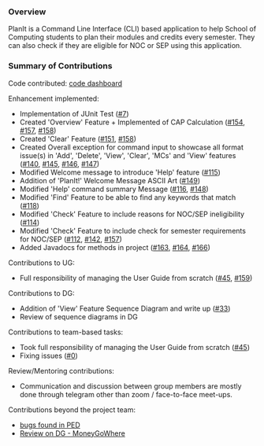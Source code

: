 ### Overview

PlanIt is a Command Line Interface (CLI) based application to help School of Computing students to plan their modules and credits every semester.
They can also check if they are eligible for NOC or SEP using this application.

### Summary of Contributions

Code contributed: [code dashboard](https://nus-cs2113-ay2223s1.github.io/tp-dashboard/?search=insafhere&breakdown=true&sort=groupTitle&sortWithin=title&since=2022-09-16&timeframe=commit&mergegroup=&groupSelect=groupByRepos&checkedFileTypes=docs~functional-code~test-code)

Enhancement implemented:
- Implementation of JUnit Test ([#7](https://github.com/AY2223S1-CS2113-T17-2/tp/pull/7))
- Created 'Overview' Feature + Implemented of CAP Calculation ([#154](https://github.com/AY2223S1-CS2113-T17-2/tp/pull/154), [#157](https://github.com/AY2223S1-CS2113-T17-2/tp/pull/157), [#158](https://github.com/AY2223S1-CS2113-T17-2/tp/pull/158))
- Created 'Clear' Feature ([#151](https://github.com/AY2223S1-CS2113-T17-2/tp/pull/151), [#158](https://github.com/AY2223S1-CS2113-T17-2/tp/pull/158))
- Created Overall exception for command input to showcase all format issue(s) in 'Add', 'Delete', 'View', 'Clear', 'MCs' and 'View' features ([#140](https://github.com/AY2223S1-CS2113-T17-2/tp/pull/140), [#145](https://github.com/AY2223S1-CS2113-T17-2/tp/pull/146), [#146](https://github.com/AY2223S1-CS2113-T17-2/tp/pull/146), [#147](https://github.com/AY2223S1-CS2113-T17-2/tp/pull/147))
- Modified Welcome message to introduce 'Help' feature ([#115](https://github.com/AY2223S1-CS2113-T17-2/tp/pull/115))
- Addition of 'PlanIt!' Welcome Message ASCII Art ([#149](https://github.com/AY2223S1-CS2113-T17-2/tp/pull/149))
- Modified 'Help' command summary Message ([#116](https://github.com/AY2223S1-CS2113-T17-2/tp/pull/116), [#148](https://github.com/AY2223S1-CS2113-T17-2/tp/pull/143))
- Modified 'Find' Feature to be able to find any keywords that match ([#118](https://github.com/AY2223S1-CS2113-T17-2/tp/pull/118))
- Modified 'Check' Feature to include reasons for NOC/SEP ineligibility ([#114](https://github.com/AY2223S1-CS2113-T17-2/tp/pull/114))
- Modified 'Check' Feature to include check for semester requirements for NOC/SEP ([#112](https://github.com/AY2223S1-CS2113-T17-2/tp/pull/112), [#142](https://github.com/AY2223S1-CS2113-T17-2/tp/pull/142), [#157](https://github.com/AY2223S1-CS2113-T17-2/tp/pull/157))
- Added Javadocs for methods in project ([#163](https://github.com/AY2223S1-CS2113-T17-2/tp/pull/163), [#164](https://github.com/AY2223S1-CS2113-T17-2/tp/pull/164), [#166](https://github.com/AY2223S1-CS2113-T17-2/tp/pull/166))

Contributions to UG:
- Full responsibility of managing the User Guide from scratch ([#45](https://github.com/AY2223S1-CS2113-T17-2/tp/pull/45), [#159](https://github.com/AY2223S1-CS2113-T17-2/tp/pull/159))

Contributions to DG:
- Addition of 'View' Feature Sequence Diagram and write up ([#33](https://github.com/AY2223S1-CS2113-T17-2/tp/pull/33))
- Review of sequence diagrams in DG

Contributions to team-based tasks:
- Took full responsibility of managing the User Guide from scratch ([#45](https://github.com/AY2223S1-CS2113-T17-2/tp/pull/45))
- Fixing issues ([#0]())

Review/Mentoring contributions:
- Communication and discussion between group members are mostly done through telegram other than zoom / face-to-face meet-ups.

Contributions beyond the project team:
- [bugs found in PED](https://github.com/insafhere/ped/issues)
- [Review on DG - MoneyGoWhere](https://github.com/nus-cs2113-AY2223S1/tp/pull/1)
